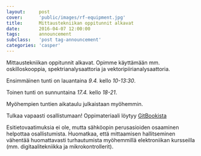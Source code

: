 ```yaml
---
layout:     post
cover:      'public/images/rf-equipment.jpg'
title:      Mittaustekniikan oppitunnit alkavat
date:       2016-04-07 12:00:00
tags:       announcement
subclass:   'post tag-announcement'
categories: 'casper'
---
```


Mittaustekniikan oppitunnit alkavat. Opimme käyttämään mm. oskilloskooppia, spektrianalysaattoria ja vektoripiirianalysaattoria.

Ensimmäinen tunti on lauantaina *9.4.* kello *10-13:30*.

Toinen tunti on sunnuntaina *17.4.* kello *18-21*.

Myöhempien tuntien aikataulu julkaistaan myöhemmin.

Tulkaa vapaasti osallistumaan!
Oppimateriaali löytyy [GitBookista](https://www.gitbook.com/book/hacklabmikkeli/mittaustekniikka/details)

Esitietovaatimuksia ei ole, mutta sähköopin perusasioiden osaaminen helpottaa osallistumista. Huomatkaa, että mittaamisen hallitseminen vähentää huomattavasti turhautumista myöhemmillä elektroniikan kursseilla (mm. digitaalitekniikka ja mikrokontrollerit).
